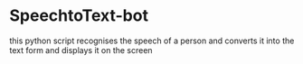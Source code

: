 # SpeechtoText-bot
this python script recognises the speech of a person and converts it into  the text form and displays it on the screen
